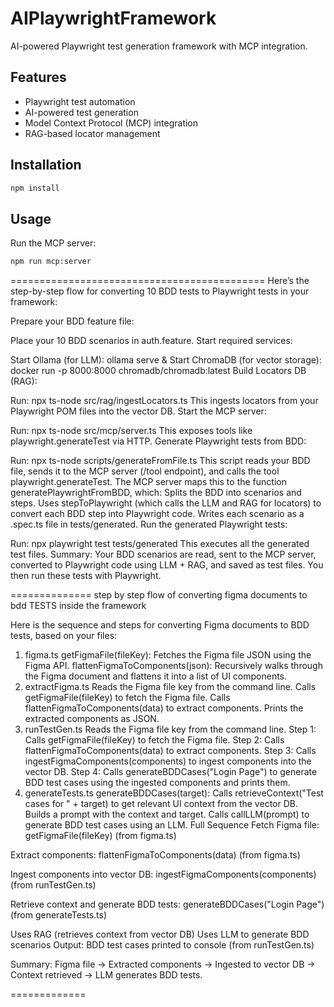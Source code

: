 # AIPlaywrightFramework

AI-powered Playwright test generation framework with MCP integration.

## Features
- Playwright test automation
- AI-powered test generation
- Model Context Protocol (MCP) integration
- RAG-based locator management

## Installation
```bash
npm install
```

## Usage
Run the MCP server:
```bash
npm run mcp:server
```
============================================
Here’s the step-by-step flow for converting 10 BDD tests to Playwright tests in your framework:

Prepare your BDD feature file:

Place your 10 BDD scenarios in auth.feature.
Start required services:

Start Ollama (for LLM): ollama serve &
Start ChromaDB (for vector storage): docker run -p 8000:8000 chromadb/chromadb:latest
Build Locators DB (RAG):

Run: npx ts-node src/rag/ingestLocators.ts
This ingests locators from your Playwright POM files into the vector DB.
Start the MCP server:

Run: npx ts-node src/mcp/server.ts
This exposes tools like playwright.generateTest via HTTP.
Generate Playwright tests from BDD:

Run: npx ts-node scripts/generateFromFile.ts
This script reads your BDD file, sends it to the MCP server (/tool endpoint), and calls the tool playwright.generateTest.
The MCP server maps this to the function generatePlaywrightFromBDD, which:
Splits the BDD into scenarios and steps.
Uses stepToPlaywright (which calls the LLM and RAG for locators) to convert each BDD step into Playwright code.
Writes each scenario as a .spec.ts file in tests/generated.
Run the generated Playwright tests:

Run: npx playwright test tests/generated
This executes all the generated test files.
Summary:
Your BDD scenarios are read, sent to the MCP server, converted to Playwright code using LLM + RAG, and saved as test files. You then run these tests with Playwright.

==============
step by step flow of converting figma documents to bdd TESTS inside the framework 

Here is the sequence and steps for converting Figma documents to BDD tests, based on your files:

1. figma.ts
getFigmaFile(fileKey): Fetches the Figma file JSON using the Figma API.
flattenFigmaToComponents(json): Recursively walks through the Figma document and flattens it into a list of UI components.
2. extractFigma.ts
Reads the Figma file key from the command line.
Calls getFigmaFile(fileKey) to fetch the Figma file.
Calls flattenFigmaToComponents(data) to extract components.
Prints the extracted components as JSON.
3. runTestGen.ts
Reads the Figma file key from the command line.
Step 1: Calls getFigmaFile(fileKey) to fetch the Figma file.
Step 2: Calls flattenFigmaToComponents(data) to extract components.
Step 3: Calls ingestFigmaComponents(components) to ingest components into the vector DB.
Step 4: Calls generateBDDCases("Login Page") to generate BDD test cases using the ingested components and prints them.
4. generateTests.ts
generateBDDCases(target):
Calls retrieveContext("Test cases for " + target) to get relevant UI context from the vector DB.
Builds a prompt with the context and target.
Calls callLLM(prompt) to generate BDD test cases using an LLM.
Full Sequence
Fetch Figma file:
getFigmaFile(fileKey) (from figma.ts)

Extract components:
flattenFigmaToComponents(data) (from figma.ts)

Ingest components into vector DB:
ingestFigmaComponents(components) (from runTestGen.ts)

Retrieve context and generate BDD tests:
generateBDDCases("Login Page") (from generateTests.ts)

Uses RAG (retrieves context from vector DB)
Uses LLM to generate BDD scenarios
Output:
BDD test cases printed to console (from runTestGen.ts)

Summary:
Figma file → Extracted components → Ingested to vector DB → Context retrieved → LLM generates BDD tests.

=============


